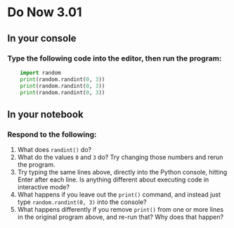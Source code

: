# Do Now 3.01

## In your console

### Type the following code into the editor, then run the program:

```python
    import random
    print(random.randint(0, 3))
    print(random.randint(0, 3))
    print(random.randint(0, 3))
```

## In your notebook

### Respond to the following:

1. What does `randint()` do?
2. What do the values `0` and `3` do? Try changing those numbers and rerun the program.
3. Try typing the same lines above, directly into the Python console, hitting Enter after each line. Is anything different about executing code in interactive mode?
4. What happens if you leave out the `print()` command, and instead just type `random.randint(0, 3)` into the console?
5. What happens differently if you remove `print()` from one or more lines in the original program above, and re-run that? Why does that happen?
